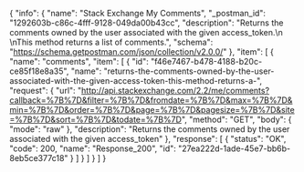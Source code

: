 {
  "info": {
    "name": "Stack Exchange My Comments",
    "_postman_id": "1292603b-c86c-4fff-9128-049da00b43cc",
    "description": "Returns the comments owned by the user associated with the given access_token.\n \nThis method returns a list of comments.",
    "schema": "https://schema.getpostman.com/json/collection/v2.0.0/"
  },
  "item": [
    {
      "name": "comments",
      "item": [
        {
          "id": "f46e7467-b478-4188-b20c-ce85f18e8a35",
          "name": "returns-the-comments-owned-by-the-user-associated-with-the-given-access-token-this-method-returns-a-",
          "request": {
            "url": "http://api.stackexchange.com/2.2/me/comments?callback=%7B%7D&filter=%7B%7D&fromdate=%7B%7D&max=%7B%7D&min=%7B%7D&order=%7B%7D&page=%7B%7D&pagesize=%7B%7D&site=%7B%7D&sort=%7B%7D&todate=%7B%7D",
            "method": "GET",
            "body": {
              "mode": "raw"
            },
            "description": "Returns the comments owned by the user associated with the given access_token"
          },
          "response": [
            {
              "status": "OK",
              "code": 200,
              "name": "Response_200",
              "id": "27ea222d-1ade-45e7-bb6b-8eb5ce377c18"
            }
          ]
        }
      ]
    }
  ]
}